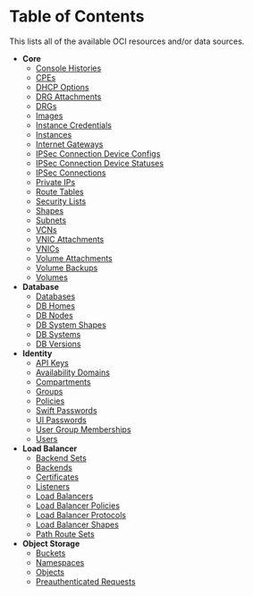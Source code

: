 # Table of Contents

This lists all of the available OCI resources and/or data sources.

* **Core**
    * [Console Histories](https://github.com/oracle/terraform-provider-oci/tree/master/docs/core/console_histories.md) 
    * [CPEs](https://github.com/oracle/terraform-provider-oci/tree/master/docs/core/cpes.md)  
    * [DHCP Options](https://github.com/oracle/terraform-provider-oci/tree/master/docs/core/dhcp_options.md)
    * [DRG Attachments](https://github.com/oracle/terraform-provider-oci/tree/master/docs/core/drg_attachments.md)
    * [DRGs](https://github.com/oracle/terraform-provider-oci/tree/master/docs/core/drgs.md) 
    * [Images](https://github.com/oracle/terraform-provider-oci/tree/master/docs/core/images.md)
    * [Instance Credentials](https://github.com/oracle/terraform-provider-oci/tree/master/docs/core/instance_credentials.md)
    * [Instances](https://github.com/oracle/terraform-provider-oci/tree/master/docs/core/instances.md)
    * [Internet Gateways](https://github.com/oracle/terraform-provider-oci/tree/master/docs/core/internet_gateways.md)
    * [IPSec Connection Device Configs](https://github.com/oracle/terraform-provider-oci/tree/master/docs/core/ip_sec_connection_device_configs.md)
    * [IPSec Connection Device Statuses](https://github.com/oracle/terraform-provider-oci/tree/master/docs/core/ip_sec_connection_device_statuses.md)
    * [IPSec Connections](https://github.com/oracle/terraform-provider-oci/tree/master/docs/core/ip_sec_connections.md)
    * [Private IPs](https://github.com/oracle/terraform-provider-oci/tree/master/docs/core/private_ips.md)
    * [Route Tables](https://github.com/oracle/terraform-provider-oci/tree/master/docs/core/route_tables.md)
    * [Security Lists](https://github.com/oracle/terraform-provider-oci/tree/master/docs/core/security_lists.md)
    * [Shapes](https://github.com/oracle/terraform-provider-oci/tree/master/docs/core/shapes.md)
    * [Subnets](https://github.com/oracle/terraform-provider-oci/tree/master/docs/core/subnets.md)
    * [VCNs](https://github.com/oracle/terraform-provider-oci/tree/master/docs/core/vcns.md)
    * [VNIC Attachments](https://github.com/oracle/terraform-provider-oci/tree/master/docs/core/vnic_attachments.md)
    * [VNICs](https://github.com/oracle/terraform-provider-oci/tree/master/docs/core/vnics.md)
    * [Volume Attachments](https://github.com/oracle/terraform-provider-oci/tree/master/docs/core/volume_attachments.md)
    * [Volume Backups](https://github.com/oracle/terraform-provider-oci/tree/master/docs/core/volume_backups.md)
    * [Volumes](https://github.com/oracle/terraform-provider-oci/tree/master/docs/core/volumes.md)
* **Database**
    * [Databases](https://github.com/oracle/terraform-provider-oci/tree/master/docs/database/databases.md)
    * [DB Homes](https://github.com/oracle/terraform-provider-oci/tree/master/docs/database/db_homes.md)
    * [DB Nodes](https://github.com/oracle/terraform-provider-oci/tree/master/docs/database/db_nodes.md)
    * [DB System Shapes](https://github.com/oracle/terraform-provider-oci/tree/master/docs/database/db_system_shapes.md)
    * [DB Systems](https://github.com/oracle/terraform-provider-oci/tree/master/docs/database/db_systems.md)
    * [DB Versions](https://github.com/oracle/terraform-provider-oci/tree/master/docs/database/db_versions.md)
* **Identity**
    * [API Keys](https://github.com/oracle/terraform-provider-oci/tree/master/docs/identity/api_keys.md)
    * [Availability Domains](https://github.com/oracle/terraform-provider-oci/tree/master/docs/identity/availability_domains.md)
    * [Compartments](https://github.com/oracle/terraform-provider-oci/tree/master/docs/identity/compartments.md)
    * [Groups](https://github.com/oracle/terraform-provider-oci/tree/master/docs/identity/groups.md)
    * [Policies](https://github.com/oracle/terraform-provider-oci/tree/master/docs/identity/policies.md)
    * [Swift Passwords](https://github.com/oracle/terraform-provider-oci/tree/master/docs/identity/swift_passwords.md)
    * [UI Passwords](https://github.com/oracle/terraform-provider-oci/tree/master/docs/identity/ui_passwords.md)
    * [User Group Memberships](https://github.com/oracle/terraform-provider-oci/tree/master/docs/identity/user_group_memberships.md)
    * [Users](https://github.com/oracle/terraform-provider-oci/tree/master/docs/identity/users.md)
* **Load Balancer**
    * [Backend Sets](https://github.com/oracle/terraform-provider-oci/tree/master/docs/load_balancer/backend_sets.md)
    * [Backends](https://github.com/oracle/terraform-provider-oci/tree/master/docs/load_balancer/backends.md)
    * [Certificates](https://github.com/oracle/terraform-provider-oci/tree/master/docs/load_balancer/certificates.md)
    * [Listeners](https://github.com/oracle/terraform-provider-oci/tree/master/docs/load_balancer/listeners.md)
    * [Load Balancers](https://github.com/oracle/terraform-provider-oci/tree/master/docs/load_balancer/load_balancers.md)
    * [Load Balancer Policies](https://github.com/oracle/terraform-provider-oci/tree/master/docs/load_balancer/load_balancer_policies.md)
    * [Load Balancer Protocols](https://github.com/oracle/terraform-provider-oci/tree/master/docs/load_balancer/load_balancer_protocols.md)
    * [Load Balancer Shapes](https://github.com/oracle/terraform-provider-oci/tree/master/docs/load_balancer/load_balancer_shapes.md)
    * [Path Route Sets](https://github.com/oracle/terraform-provider-oci/tree/master/docs/load_balancer/path_route_sets.md)
* **Object Storage**
    * [Buckets](https://github.com/oracle/terraform-provider-oci/tree/master/docs/object_storage/buckets.md)
    * [Namespaces](https://github.com/oracle/terraform-provider-oci/tree/master/docs/object_storage/namespaces.md)
    * [Objects](https://github.com/oracle/terraform-provider-oci/tree/master/docs/object_storage/objects.md)
    * [Preauthenticated Requests](https://github.com/oracle/terraform-provider-oci/tree/master/docs/object_storage/preauthenticated_requests.md)
